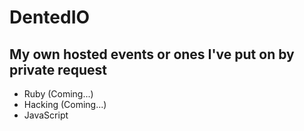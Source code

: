 # DentedIO
## My own hosted events or ones I've put on by private request

- Ruby (Coming...)
- Hacking (Coming...)
- JavaScript

